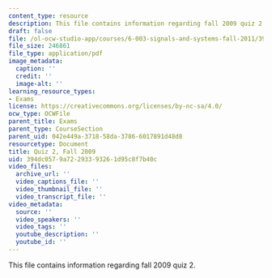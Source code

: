 ```yaml
---
content_type: resource
description: This file contains information regarding fall 2009 quiz 2.
draft: false
file: /ol-ocw-studio-app/courses/6-003-signals-and-systems-fall-2011/394dc0579a72293393261d95c8f7b40c_MIT6_003F11_F09q2.pdf
file_size: 246861
file_type: application/pdf
image_metadata:
  caption: ''
  credit: ''
  image-alt: ''
learning_resource_types:
- Exams
license: https://creativecommons.org/licenses/by-nc-sa/4.0/
ocw_type: OCWFile
parent_title: Exams
parent_type: CourseSection
parent_uid: 042e449a-3718-58da-3786-6017891d48d8
resourcetype: Document
title: Quiz 2, Fall 2009
uid: 394dc057-9a72-2933-9326-1d95c8f7b40c
video_files:
  archive_url: ''
  video_captions_file: ''
  video_thumbnail_file: ''
  video_transcript_file: ''
video_metadata:
  source: ''
  video_speakers: ''
  video_tags: ''
  youtube_description: ''
  youtube_id: ''
---
```

This file contains information regarding fall 2009 quiz 2.